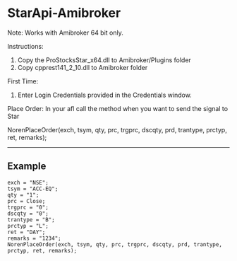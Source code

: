# StarApi-Amibroker

Note: Works with Amibroker 64 bit only.

Instructions: 

1. Copy the ProStocksStar_x64.dll to Amibroker/Plugins folder
2. Copy cpprest141_2_10.dll to Amibroker folder

First Time:
1. Enter Login Credentials provided in the Credentials window. 

Place Order:
In your afl call the method when you want to send the signal to Star

NorenPlaceOrder(exch, tsym, qty, prc, trgprc, dscqty, prd, trantype, prctyp, ret, remarks);       

****
## Example
````
exch = "NSE";
tsym = "ACC-EQ";
qty = "1";
prc = Close;
trgprc = "0";
dscqty = "0";
trantype = "B";
prctyp = "L";
ret = "DAY";
remarks = "1234";
NorenPlaceOrder(exch, tsym, qty, prc, trgprc, dscqty, prd, trantype, prctyp, ret, remarks);       
````
